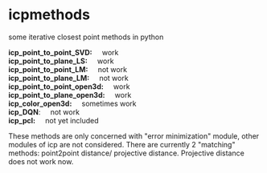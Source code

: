 # icpmethods
some iterative closest point methods in python

**icp_point_to_point_SVD:**     &nbsp;&nbsp;&nbsp;&nbsp;work  
**icp_point_to_plane_LS:**      &nbsp;&nbsp;&nbsp;&nbsp;work  
**icp_point_to_point_LM:**      &nbsp;&nbsp;&nbsp;&nbsp;not work  
**icp_point_to_plane_LM:**      &nbsp;&nbsp;&nbsp;&nbsp;not work  
**icp_point_to_point_open3d:**  &nbsp;&nbsp;&nbsp;&nbsp;work  
**icp_point_to_plane_open3d:**  &nbsp;&nbsp;&nbsp;&nbsp;work  
**icp_color_open3d:**           &nbsp;&nbsp;&nbsp;&nbsp;sometimes work  
**icp_DQN**:                    &nbsp;&nbsp;&nbsp;&nbsp;not work  
**icp_pcl:**                    &nbsp;&nbsp;&nbsp;&nbsp;not yet included  


These methods are only concerned with "error minimization" module, other modules of icp are not considered. There are currently 2 "matching" methods: point2point distance/ projective distance. Projective distance does not work now.
